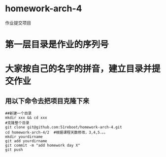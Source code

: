 # homework-arch-4
作业提交项目

# 第一层目录是作业的序列号
# 大家按自己的名字的拼音，建立目录并提交作业

## 用以下命令去把项目克隆下来
    ##新建一个目录
    mkdir xxx && cd xxx 
    #克隆整个目录
    git clone git@github.com:51reboot/homework-arch-4.git
    cd homework-arch-4/2  #根据课程天数修改，3,4,5.。。
    mkdir yourdirname 
    git add yourdirname
    git commit -m "add homework day X"
    git push
